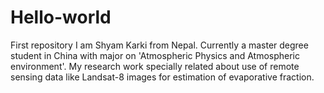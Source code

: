 # Hello-world
First repository
I am Shyam Karki from Nepal. Currently a master degree student in China with major on 'Atmospheric Physics and Atmospheric environment'. My research work specially related about use of remote sensing data like Landsat-8 images for estimation of evaporative fraction.
